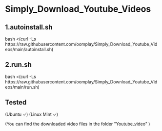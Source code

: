 <h1>Simply_Download_Youtube_Videos</h1>
<h2>1.autoinstall.sh</h2>
<p>bash <(curl -Ls https://raw.githubusercontent.com/oomplay/Simply_Download_Youtube_Videos/main/autoinstall.sh)</p> 
<h2>2.run.sh</h2>
<p>bash <(curl -Ls https://raw.githubusercontent.com/oomplay/Simply_Download_Youtube_Videos/main/run.sh)</p> 
<h2>Tested</h2>
<p>
(Ubuntu ✓)
(Linux Mint ✓)

</p>
<p>(You can find the downloaded video files in the folder "Youtube_video" )</p>
